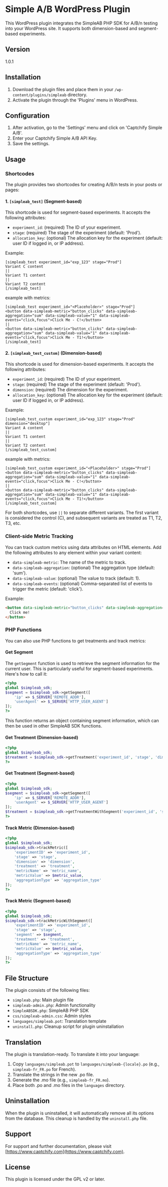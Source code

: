 # Simple A/B WordPress Plugin

This WordPress plugin integrates the SimpleAB PHP SDK for A/B/n testing into your WordPress site. It supports both dimension-based and segment-based experiments.

## Version

1.0.1

## Installation

1. Download the plugin files and place them in your `/wp-content/plugins/simpleab` directory.
2. Activate the plugin through the 'Plugins' menu in WordPress.

## Configuration

1. After activation, go to the 'Settings' menu and click on 'Captchify Simple A/B'.
2. Enter your Captchify Simple A/B API Key.
3. Save the settings.

## Usage

### Shortcodes

The plugin provides two shortcodes for creating A/B/n tests in your posts or pages:

#### 1. `[simpleab_test]` (Segment-based)

This shortcode is used for segment-based experiments. It accepts the following attributes:

- `experiment_id`: (required) The ID of your experiment.
- `stage`: (required) The stage of the experiment (default: 'Prod').
- `allocation_key`: (optional) The allocation key for the experiment (default: user ID if logged in, or IP address).

Example:

```
[simpleab_test experiment_id="exp_123" stage="Prod"]
Variant C content
||
Variant T1 content
||
Variant T2 content
[/simpleab_test]
```

example with metrics:
```
[simpleab_test experiment_id="<Placeholder>" stage="Prod"]
<button data-simpleab-metric="button_clicks" data-simpleab-aggregation="sum" data-simpleab-value="1" data-simpleab-events="click,focus">Click Me - C!</button>
||
<button data-simpleab-metric="button_clicks" data-simpleab-aggregation="sum" data-simpleab-value="1" data-simpleab-events="click,focus">Click Me - T1!</button>
[/simpleab_test]
```


#### 2. `[simpleab_test_custom]` (Dimension-based)

This shortcode is used for dimension-based experiments. It accepts the following attributes:

- `experiment_id`: (required) The ID of your experiment.
- `stage`: (required) The stage of the experiment (default: 'Prod').
- `dimension`: (required) The dimension for the experiment.
- `allocation_key`: (optional) The allocation key for the experiment (default: user ID if logged in, or IP address).

Example:

```
[simpleab_test_custom experiment_id="exp_123" stage="Prod" dimension="desktop"]
Variant A content
||
Variant T1 content
||
Variant T2 content
[/simpleab_test_custom]
```

example with metrics:
```
[simpleab_test_custom experiment_id="<Placeholder>" stage="Prod"]
<button data-simpleab-metric="button_clicks" data-simpleab-aggregation="sum" data-simpleab-value="1" data-simpleab-events="click,focus">Click Me - C!</button>
||
<button data-simpleab-metric="button_clicks" data-simpleab-aggregation="sum" data-simpleab-value="1" data-simpleab-events="click,focus">Click Me - T1!</button>
[/simpleab_test_custom]
```

For both shortcodes, use `||` to separate different variants. The first variant is considered the control (C), and subsequent variants are treated as T1, T2, T3, etc.

### Client-side Metric Tracking

You can track custom metrics using data attributes on HTML elements. Add the following attributes to any element within your variant content:

- `data-simpleab-metric`: The name of the metric to track.
- `data-simpleab-aggregation`: (optional) The aggregation type (default: 'sum').
- `data-simpleab-value`: (optional) The value to track (default: 1).
- `data-simpleab-events`: (optional) Comma-separated list of events to trigger the metric (default: 'click').

Example:

```html
<button data-simpleab-metric="button_clicks" data-simpleab-aggregation="sum" data-simpleab-value="1" data-simpleab-events="click">
  Click me!
</button>
```

### PHP Functions

You can also use PHP functions to get treatments and track metrics:

#### Get Segment

The `getSegment` function is used to retrieve the segment information for the current user. This is particularly useful for segment-based experiments. Here's how to call it:

```php
<?php
global $simpleab_sdk;
$segment = $simpleab_sdk->getSegment([
    'ip' => $_SERVER['REMOTE_ADDR'],
    'userAgent' => $_SERVER['HTTP_USER_AGENT']
]);
?>
```

This function returns an object containing segment information, which can then be used in other SimpleAB SDK functions.

#### Get Treatment (Dimension-based)

```php
<?php
global $simpleab_sdk;
$treatment = $simpleab_sdk->getTreatment('experiment_id', 'stage', 'dimension', 'allocation_key');
?>
```

#### Get Treatment (Segment-based)

```php
<?php
global $simpleab_sdk;
$segment = $simpleab_sdk->getSegment([
    'ip' => $_SERVER['REMOTE_ADDR'],
    'userAgent' => $_SERVER['HTTP_USER_AGENT']
]);
$treatment = $simpleab_sdk->getTreatmentWithSegment('experiment_id', 'stage', $segment, 'allocation_key');
?>
```

#### Track Metric (Dimension-based)

```php
<?php
global $simpleab_sdk;
$simpleab_sdk->trackMetric([
    'experimentID' => 'experiment_id',
    'stage' => 'stage',
    'dimension' => 'dimension',
    'treatment' => 'treatment',
    'metricName' => 'metric_name',
    'metricValue' => $metric_value,
    'aggregationType' => 'aggregation_type'
]);
?>
```

#### Track Metric (Segment-based)

```php
<?php
global $simpleab_sdk;
$simpleab_sdk->trackMetricWithSegment([
    'experimentID' => 'experiment_id',
    'stage' => 'stage',
    'segment' => $segment,
    'treatment' => 'treatment',
    'metricName' => 'metric_name',
    'metricValue' => $metric_value,
    'aggregationType' => 'aggregation_type'
]);
?>
```

## File Structure

The plugin consists of the following files:

- `simpleab.php`: Main plugin file
- `simpleab-admin.php`: Admin functionality
- `SimpleABSDK.php`: SimpleAB PHP SDK
- `css/simpleab-admin.css`: Admin styles
- `languages/simpleab.pot`: Translation template
- `uninstall.php`: Cleanup script for plugin uninstallation

## Translation

The plugin is translation-ready. To translate it into your language:

1. Copy `languages/simpleab.pot` to `languages/simpleab-{locale}.po` (e.g., `simpleab-fr_FR.po` for French).
2. Translate the strings in the new .po file.
3. Generate the .mo file (e.g., `simpleab-fr_FR.mo`).
4. Place both .po and .mo files in the `languages` directory.

## Uninstallation

When the plugin is uninstalled, it will automatically remove all its options from the database. This cleanup is handled by the `uninstall.php` file.

## Support

For support and further documentation, please visit [https://www.captchify.com](https://www.captchify.com).

## License

This plugin is licensed under the GPL v2 or later.
